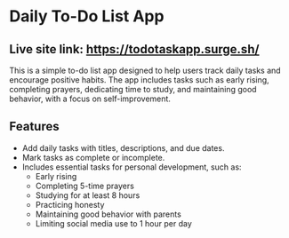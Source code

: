 # Daily To-Do List App
## Live site link: https://todotaskapp.surge.sh/

This is a simple to-do list app designed to help users track daily tasks and encourage positive habits. The app includes tasks such as early rising, completing prayers, dedicating time to study, and maintaining good behavior, with a focus on self-improvement.

## Features

- Add daily tasks with titles, descriptions, and due dates.
- Mark tasks as complete or incomplete.
- Includes essential tasks for personal development, such as:
  - Early rising
  - Completing 5-time prayers
  - Studying for at least 8 hours
  - Practicing honesty
  - Maintaining good behavior with parents
  - Limiting social media use to 1 hour per day